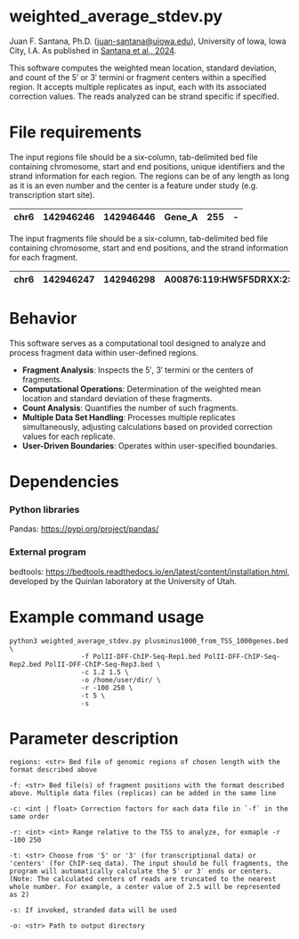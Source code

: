 # weighted_average_stdev.py #
Juan F. Santana, Ph.D. (<juan-santana@uiowa.edu>), University of Iowa, Iowa City, I.A.
As published in [Santana et al., 2024](https://academic.oup.com/nar/advance-article/doi/10.1093/nar/gkad1253/7513806).

This software computes the weighted mean location, standard deviation, and count of the 5′ or 3′ termini or fragment centers within a specified region. It accepts multiple replicates as input, each with its associated correction values. The reads analyzed can be strand specific if specified.

# File requirements #
The input regions file should be a six-column, tab-delimited bed file containing chromosome, start and end positions, unique identifiers and the strand information for each region. The regions can be of any length as long as it is an even number and the center is a feature under study (e.g. transcription start site). 
 
| chr6 | 142946246 | 142946446 | Gene_A | 255 | - |
|:----:|:---------:|:---------:|:------:|:---:|:-:|

The input fragments file should be a six-column, tab-delimited bed file containing chromosome, start and end positions, and the strand information for each fragment.

| chr6 | 142946247 | 142946298 | A00876:119:HW5F5DRXX:2:2207:29170:1157 | 255 | - |
|:----:|:---------:|:---------:|:--------------------------------------:|:---:|:-:|


# Behavior #

This software serves as a computational tool designed to analyze and process fragment data within user-defined regions.

- **Fragment Analysis**: Inspects the 5′, 3′ termini or the centers of fragments.
- **Computational Operations**: Determination of the weighted mean location and standard deviation of these fragments.
- **Count Analysis**: Quantifies the number of such fragments.
- **Multiple Data Set Handling**: Processes multiple replicates simultaneously, adjusting calculations based on provided correction values for each replicate.
- **User-Driven Boundaries**: Operates within user-specified boundaries.


# Dependencies #
### Python libraries ###
Pandas: https://pypi.org/project/pandas/

### External program ###
bedtools: https://bedtools.readthedocs.io/en/latest/content/installation.html, developed by the Quinlan laboratory at the University of Utah. 

# Example command usage #
```
python3 weighted_average_stdev.py plusminus1000_from_TSS_1000genes.bed \
                  -f PolII-DFF-ChIP-Seq-Rep1.bed PolII-DFF-ChIP-Seq-Rep2.bed PolII-DFF-ChIP-Seq-Rep3.bed \
                  -c 1.2 1.5 \
                  -o /home/user/dir/ \
                  -r -100 250 \
                  -t 5 \
                  -s 
```
# Parameter description #
```
regions: <str> Bed file of genomic regions of chosen length with the format described above

-f: <str> Bed file(s) of fragment positions with the format described above. Multiple data files (replicas) can be added in the same line

-c: <int | float> Correction factors for each data file in `-f` in the same order

-r: <int> <int> Range relative to the TSS to analyze, for exmaple -r -100 250

-t: <str> Choose from '5' or '3' (for transcriptional data) or 'centers' (for ChIP-seq data). The input should be full fragments, the program will automatically calculate the 5′ or 3′ ends or centers. (Note: The calculated centers of reads are truncated to the nearest whole number. For example, a center value of 2.5 will be represented as 2)

-s: If invoked, stranded data will be used

-o: <str> Path to output directory

```

